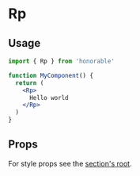 # Rp

## Usage

```jsx
import { Rp } from 'honorable'

function MyComponent() {
  return (
    <Rp>
      Hello world
    </Rp>
  )
}
```

## Props

For style props see the [section's root](/components/html-tags).
